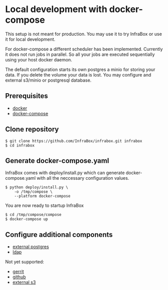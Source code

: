 # Local development with docker-compose
This setup is not meant for production. You may use it to try InfraBox or use it for local development.

For docker-compose a different scheduler has been implemented. Currently it does not run jobs in parallel. So all your jobs are executed sequentially using your host docker daemon.

The default configuration starts its own postgres a minio for storing your data. If you delete the volume your data is lost. You may configure and external s3/minio or postgresql database.

## Prerequisites
- [docker](https://www.docker.com/)
- [docker-compose](https://docs.docker.com/compose/)

## Clone repository

    $ git clone https://github.com/InfraBox/infrabox.git infrabox
    $ cd infrabox

## Generate docker-compose.yaml
InfraBox comes with deploy/install.py which can generate docker-compose.yaml with all the neccessary configuration values.

    $ python deploy/install.py \
        -o /tmp/compose \
        --platform docker-compose

You are now ready to startup InfraBox

    $ cd /tmp/compose/compose
    $ docker-compose up

## Configure additional components
- [external postgres](configure/postgres.md)
- [ldap](configure/ldap.md)

Not yet supported:
- [gerrit](configure/gerrit.md)
- [github](configure/github.md)
- [external s3](configure/s3.md)
